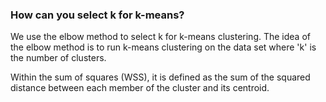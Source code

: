 ### How can you select k for k-means?

We use the elbow method to select k for k-means clustering. The idea of the elbow method is to run k-means clustering on the data set where 'k' is the number of clusters.

Within the sum of squares (WSS), it is defined as the sum of the squared distance between each member of the cluster and its centroid.